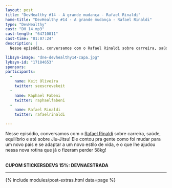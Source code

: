 ```yaml
---
layout: post
title: "DevHealthy #14 - A grande mudança - Rafael Rinaldi"
home-title: "DevHealthy #14 - A grande mudança - Rafael Rinaldi"
type: "DevHealthy"
cast: "DH_14.mp3"
cast-length: "64710011"
cast-time: "01:07:24"
description: |
  Nesse episódio, conversamos com o Rafael Rinaldi sobre carreira, saúde, equilíbrio e até sobre Jiu-Jitsu! Ele contou pra gente como foi mudar para um novo país e se adaptar a um novo estilo de vida, e o que lhe ajudou nessa nova rotina que já o fizeram perder 58kg!

libsyn-image: "dne-devhealthy14-capa.jpg"
lybsyn-id: "17184653"
sponsors:
participants:
  -
    name: Keit Oliveira
    twitter: seescrevekeit
  -
    name: Raphael Fabeni
    twitter: raphaelfabeni
  -
    name: Rafael Rinaldi
    twitter: rafaelrinaldi

---
```


Nesse episódio, conversamos com o [Rafael Rinaldi](https://twitter.com/rafaelrinaldi) sobre carreira, saúde, equilíbrio e até sobre Jiu-Jitsu! Ele contou pra gente como foi mudar para um novo país e se adaptar a um novo estilo de vida, e o que lhe ajudou nessa nova rotina que já o fizeram perder 58kg!

<br /><strong>CUPOM STICKERSDEVS 15%: DEVNAESTRADA</strong>

---

{% include modules/post-extras.html data=page %}
